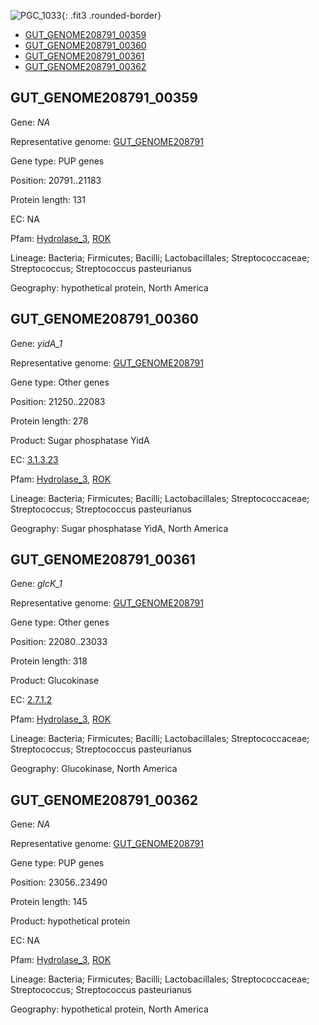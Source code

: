 ![PGC_1033](../static/images/Clusters_figure/PGC_1033.jpg){: .fit3 .rounded-border}

<ul id="myTab" class="nav nav-tabs">
  <li class="active">
        <a href="#tab1" data-toggle="tab">GUT_GENOME208791_00359</a>
  </li>
<li><a href="#tab2" data-toggle="tab">GUT_GENOME208791_00360</a></li>
<li><a href="#tab3" data-toggle="tab">GUT_GENOME208791_00361</a></li>
<li><a href="#tab4" data-toggle="tab">GUT_GENOME208791_00362</a></li>
</ul>

<div id="myTabContent" class="tab-content">
  <div class="tab-pane fade in active" id="tab1">

<h2 id="GUT_GENOME208791_00359">GUT_GENOME208791_00359</h2>
<p>Gene: <em>NA</em>
<p>Representative genome: <a href="https://www.ebi.ac.uk/metagenomics/genomes/MGYG-HGUT-00246">GUT_GENOME208791</a></p>
<p>Gene type: PUP genes</p>
<p>Position: 20791..21183</p>
<p>Protein length: 131</p>
<p>EC: NA</p>
<p>Pfam: <a href="http://pfam.xfam.org/family/Hydrolase_3">Hydrolase_3</a>, <a href="http://pfam.xfam.org/family/ROK">ROK</a></p>
<p>Lineage: Bacteria; Firmicutes; Bacilli; Lactobacillales; Streptococcaceae; Streptococcus; Streptococcus pasteurianus</p>
<p>Geography: hypothetical protein, North America</p>
  </div>

  <div class="tab-pane fade" id="tab2">

<h2 id="GUT_GENOME208791_00360">GUT_GENOME208791_00360</h2>
<p>Gene: <em>yidA_1</em></p>
<p>Representative genome: <a href="https://www.ebi.ac.uk/metagenomics/genomes/MGYG-HGUT-00246">GUT_GENOME208791</a></p>
<p>Gene type: Other genes</p>
<p>Position: 21250..22083</p>
<p>Protein length: 278</p>
<p>Product: Sugar phosphatase YidA</p>
<p>EC: <a href="https://www.brenda-enzymes.org/enzyme.php?ecno=3.1.3.23">3.1.3.23</a></p>
<p>Pfam: <a href="http://pfam.xfam.org/family/Hydrolase_3">Hydrolase_3</a>, <a href="http://pfam.xfam.org/family/ROK">ROK</a></p>
<p>Lineage: Bacteria; Firmicutes; Bacilli; Lactobacillales; Streptococcaceae; Streptococcus; Streptococcus pasteurianus</p>
<p>Geography: Sugar phosphatase YidA, North America</p>

  </div>
  <div class="tab-pane fade" id="tab3">

<h2 id="GUT_GENOME208791_00361">GUT_GENOME208791_00361</h2>
<p>Gene: <em>glcK_1</em></p>
<p>Representative genome: <a href="https://www.ebi.ac.uk/metagenomics/genomes/MGYG-HGUT-00246">GUT_GENOME208791</a></p>
<p>Gene type: Other genes</p>
<p>Position: 22080..23033</p>
<p>Protein length: 318</p>
<p>Product: Glucokinase</p>
<p>EC: <a href="https://www.brenda-enzymes.org/enzyme.php?ecno=2.7.1.2">2.7.1.2</a></p>
<p>Pfam: <a href="http://pfam.xfam.org/family/Hydrolase_3">Hydrolase_3</a>, <a href="http://pfam.xfam.org/family/ROK">ROK</a></p>
<p>Lineage: Bacteria; Firmicutes; Bacilli; Lactobacillales; Streptococcaceae; Streptococcus; Streptococcus pasteurianus</p>
<p>Geography: Glucokinase, North America</p>

  </div>
  <div class="tab-pane fade" id="tab4">

<h2 id="GUT_GENOME208791_00362">GUT_GENOME208791_00362</h2>
<p>Gene: <em>NA</em></p>
<p>Representative genome: <a href="https://www.ebi.ac.uk/metagenomics/genomes/MGYG-HGUT-00246">GUT_GENOME208791</a></p>
<p>Gene type: PUP genes</p>
<p>Position: 23056..23490</p>
<p>Protein length: 145</p>
<p>Product: hypothetical protein</p>
<p>EC: NA</p>
<p>Pfam: <a href="http://pfam.xfam.org/family/Hydrolase_3">Hydrolase_3</a>, <a href="http://pfam.xfam.org/family/ROK">ROK</a></p>
<p>Lineage: Bacteria; Firmicutes; Bacilli; Lactobacillales; Streptococcaceae; Streptococcus; Streptococcus pasteurianus</p>
<p>Geography: hypothetical protein, North America</p>

  </div>
</div>
